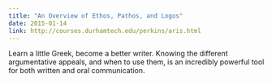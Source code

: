 ```yaml
---
title: "An Overview of Ethos, Pathos, and Logos"
date: 2015-01-14
link: http://courses.durhamtech.edu/perkins/aris.html
---
```

 Learn a little Greek, become a better writer. Knowing the different argumentative appeals, and when to use them, is an incredibly powerful tool for both written and oral communication.

